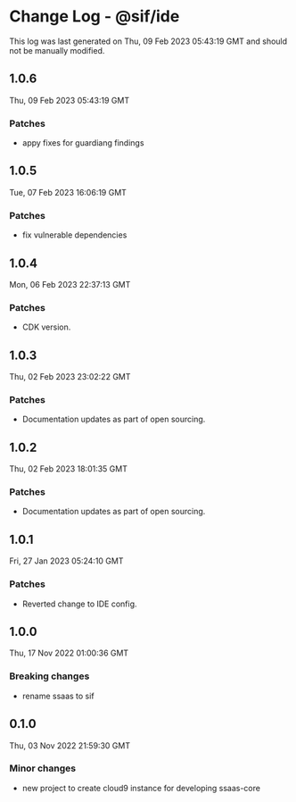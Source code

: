 # Change Log - @sif/ide

This log was last generated on Thu, 09 Feb 2023 05:43:19 GMT and should not be manually modified.

## 1.0.6
Thu, 09 Feb 2023 05:43:19 GMT

### Patches

- appy fixes for guardiang findings

## 1.0.5
Tue, 07 Feb 2023 16:06:19 GMT

### Patches

- fix vulnerable dependencies

## 1.0.4
Mon, 06 Feb 2023 22:37:13 GMT

### Patches

- CDK version.

## 1.0.3
Thu, 02 Feb 2023 23:02:22 GMT

### Patches

- Documentation updates as part of open sourcing.

## 1.0.2
Thu, 02 Feb 2023 18:01:35 GMT

### Patches

- Documentation updates as part of open sourcing.

## 1.0.1
Fri, 27 Jan 2023 05:24:10 GMT

### Patches

- Reverted change to IDE config.

## 1.0.0
Thu, 17 Nov 2022 01:00:36 GMT

### Breaking changes

- rename ssaas to sif

## 0.1.0
Thu, 03 Nov 2022 21:59:30 GMT

### Minor changes

- new project to create cloud9 instance for developing ssaas-core

